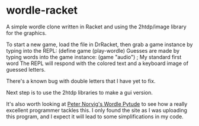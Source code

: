 # wordle-racket
A simple wordle clone written in Racket and using the 2htdp/image library for the graphics.

To start a new game, load the file in DrRacket, then grab a game instance by typing into the REPL:
    (define game (play-wordle)
Guesses are made by typing words into the game instance:
    (game "audio") ; My standard first word
The REPL will respond with the colored text and a keyboard image of guessed letters.

There's a known bug with double letters that I have yet to fix.

Next step is to use the 2htdp libraries to make a gui version.

It's also worth looking at [Peter Norvig's Wordle Pytude](https://github.com/norvig/pytudes/blob/main/ipynb/Wordle.ipynb) to see how a really excellent programmer tackles this. I only found the site as I was uploading this program, and I expect it will lead to some simplifications in my code.
